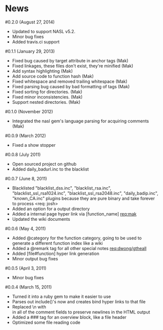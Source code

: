 # News

#0.2.0 (August 27, 2014)
- Updated to support NASL v5.2.
- Minor bug fixes
- Added travis.ci support

#0.1.1 (January 29, 2013) 
- Fixed bug caused by target attribute in anchor tags (Mak)
- Fixed linkages, these files don't exist, they're minified (Mak)
- Add syntax highlighting (Mak)
- Add source code to function hash (Mak)
- Fixed whitespace and removed trailing whitespace (Mak)
- Fixed parsing bug caused by bad formatting of tags (Mak)
- Fixed sorting for directories. (Mak)
- Fixed minor inconsistencies. (Mak)
- Support nested directories. (Mak)

#0.1.0 (November 2012)
- Integrated the nasl gem's language parsing for acquiring comments (Mak)

#0.0.9 (March 2012)
- Fixed a show stopper

#0.0.8 (July 2011)
- Open sourced project on github
- Added daily_badurl.inc to the blacklist

#0.0.7 (June 8, 2011)
- Blacklisted "blacklist_dss.inc", "blacklist_rsa.inc", "blacklist_ssl_rsa1024.inc", "blacklist_ssl_rsa2048.inc", "daily_badip.inc", "known_CA.inc" plugins because they are pure binary and take forever to process <req: josh>
- Added an option for a output directory
- Added a internal page hyper link via [function_name] <req:mak>
- Updated the wiki documents

#0.0.6 (May 4, 2011)
- Added @category for the function category, going to be used to generate a different function index like a wiki
- Added a @remark <string> tag for all other special notes <req:dwong/gtheall>
- Added [file#function] hyper link generation
- Minor output bug fixes

#0.0.5 (April 3, 2011)
- Minor bug fixes

#0.0.4 (March 15, 2011)
- Turned it into a ruby gem to make it easier to use
- Parses out include()'s now and creates bind hyper links to that file
- Replaced \n with <br> in all of the comment fields to preserve newlines in the HTML output
- Added a ### tag for an overview block, like a file header
- Optimized some file reading code
